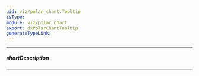 ```yaml
---
uid: viz/polar_chart:Tooltip
isType: 
module: viz/polar_chart
export: dxPolarChartTooltip
generateTypeLink: 
---
```

---
##### shortDescription
<!-- Description goes here -->

---
